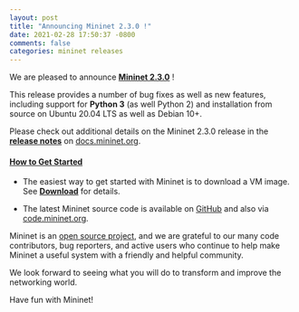 ```yaml
---
layout: post
title: "Announcing Mininet 2.3.0 !"
date: 2021-02-28 17:50:37 -0800
comments: false
categories: mininet releases
---
```


We are pleased to announce
**[Mininet 2.3.0](https://github.com/mininet/mininet/releases/tag/2.3.0)** !

This release provides a number of bug fixes as well as new features,
including support for **Python 3** (as well Python 2) and installation
from source on Ubuntu 20.04 LTS as well as Debian 10+.

Please check out additional details on the Mininet 2.3.0 release in the
**[release notes](https://github.com/mininet/mininet/wiki/Mininet-2.3.0-Release-Notes)**
on [docs.mininet.org](http://docs.mininet.org#mininet-release-notes).

#### [How to Get Started](/download)

- The easiest way to get started with Mininet is to download a VM
image. See **[Download](/download)** for details.

- The latest Mininet source code is available on
[GitHub](https://github.com/mininet/mininet) and also via
[code.mininet.org](http://code.mininet.org).

Mininet is an [open source project](http://code.mininet.org),
and we are grateful to our many
code contributors, bug reporters, and active users who continue to
help make Mininet a useful system with a friendly and helpful
community.

We look forward to seeing what you will do to
transform and improve the networking world.

Have fun with Mininet!
